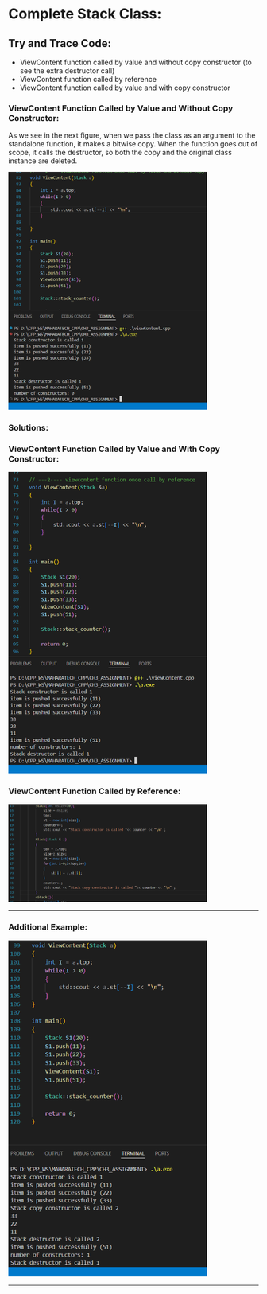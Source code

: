 <!DOCTYPE html>
<html>
<head>
    <title>Assignment 2</title>
</head>
<body>
    <h1>Complete Stack Class:</h1>
    <h2>Try and Trace Code:</h2>
    <ul>
        <li>ViewContent function called by value and without copy constructor (to see the extra destructor call)</li>
        <li>ViewContent function called by reference</li>
        <li>ViewContent function called by value and with copy constructor</li>
    </ul>
    <h3>ViewContent Function Called by Value and Without Copy Constructor:</h3>
    <p>As we see in the next figure, when we pass the class as an argument to the standalone function, it makes a bitwise copy. When the function goes out of scope, it calls the destructor, so both the copy and the original class instance are deleted.</p>
    <img src="photos/TT.png" alt="Example of call by value without copy constructor" width="400">
    <h3>Solutions:</h3>
    <h3>ViewContent Function Called by Value and With Copy Constructor:</h3>
    <img src="photos/TTT.png" alt="Example of call by reference" width="400">
    <h3>ViewContent Function Called by Reference:</h3>
    <img src="photos/TTTT.png" alt="Example of call by value with copy constructor" width="400">
    <hr/>
    <h3>Additional Example:</h3>
<img src="photos/TTTTT.png" alt="Example of call by value with copy constructor" width="400">

<hr/>

</body>
</html>
